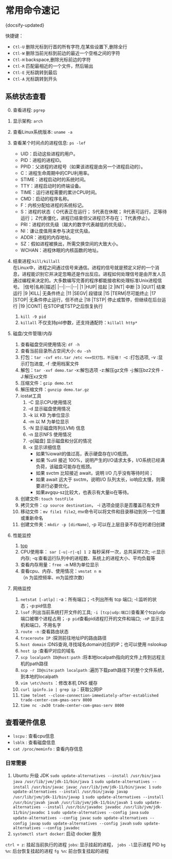 # 常用命令速记
{docsify-updated}

快捷键：
+ `Ctl-U`   删除光标到行首的所有字符,在某些设置下,删除全行
+ `Ctl-W`   删除当前光标到前边的最近一个空格之间的字符
+ `Ctl-H`   backspace,删除光标前边的字符
+ `Ctl-R`   匹配最相近的一个文件，然后输出
+ `Ctl-E`   光标跳转到最后
+ `Ctl-A`   光标跳转到开头

## 系统状态查看
0. 查看进程: `pgrep`
1. 显示架构: `arch`
2. 查看Linux系统版本: `uname -a`
3. 查看某个时间点的进程信息: `ps -lef`
    + UID：启动这些进程的用户。
    + PID：进程的进程ID。 
    + PPID：父进程的进程号（如果该进程是由另一个进程启动的）。
    + C：进程生命周期中的CPU利用率。
    + STIME：进程启动时的系统时间。
    + TTY：进程启动时的终端设备。
    + TIME：运行进程需要的累计CPU时间。
    + CMD：启动的程序名称。
    + F：内核分配给进程的系统标记。
    + S：进程的状态（ O代表正在运行； S代表在休眠； R代表可运行，正等待运行； Z代表僵化，进程已结束但父进程已不存在； T代表停止）。
    + PRI：进程的优先级（越大的数字代表越低的优先级）。
    + NI：谦让度值用来参与决定优先级。
    + ADDR：进程的内存地址。
    + SZ：假如进程被换出，所需交换空间的大致大小。
    + WCHAN：进程休眠的内核函数的地址。  

4. 结束进程:`kill/killall`  
    在Linux中，进程之间通过信号来通信。进程的信号就是预定义好的一个消息，进程能识别它并决定忽略还是作出反应。进程如何处理信号是由开发人员通过编程来决定的。大多数编写完善的程序都能接收和处理标准Unix进程信号。
    |信号|名称|描述|
    |--|:--:|--|
    |1 |HUP| 挂起
    |2 |INT| 中断
    |3 |QUIT| 结束运行
    |9 |KILL| 无条件终止
    |11 |SEGV| 段错误
    |15 |TERM|尽可能终止
    |17 |STOP| 无条件停止运行，但不终止
    |18 |TSTP| 停止或暂停，但继续在后台运行
    |19 |CONT| 在STOP或TSTP之后恢复执行

    1. `kill -9 pid`  
    2. `killall` 不仅支持pid参数，还支持通配符：`killall http*`

5. 磁盘/文件管理/内存
   1. 查看磁盘空间使用情况: `df -h`
   2. 查看当前目录所占空间大小: `du -sh`
   3. 打包：`tar -cvf etc.tar /etc <==仅打包，不压缩！` -c :打包选项, -v :显示打包进度, -f :使用档案文件
   4. 解包：`tar -xvf demo.tar`  -x:解包选项  -z:解压gz文件  -j:解压bz2文件  -J:解压xz文件
   5. 压缩文件：`gzip demo.txt`
   6. 解压缩文件：`gunzip demo.tar.gz`
   7. iostat工具
      1. -C 显示CPU使用情况
      2. -d 显示磁盘使用情况
      3. -k 以 KB 为单位显示
      4. -m 以 M 为单位显示
      5. -N 显示磁盘阵列(LVM) 信息
      6. -n 显示NFS 使用情况
      7. -p[磁盘] 显示磁盘和分区的情况
      8. -x 显示详细信息
         + 如果%iowait的值过高，表示硬盘存在I/O瓶颈。
         + 如果 %util 接近 100%，说明产生的I/O请求太多，I/O系统已经满负荷，该磁盘可能存在瓶颈。
         + 如果 svctm 比较接近 await，说明 I/O 几乎没有等待时间；
         + 如果 await 远大于 svctm，说明I/O 队列太长，io响应太慢，则需要进行必要优化。
         + 如果avgqu-sz比较大，也表示有大量io在等待。
   8. 创建文件: `touch testFile`
   9. 拷贝文件：`cp source destination`， -i 选项会提示是否覆盖已有文件
   10. 移动文件：`mv file1 file2`, mv命令可以将文件和目录移动到另一个位置或重新命名
   11. 创建文件夹：`mkdir -p [dirName]`, -p 可以在上层目录不存在时递归创建
   
6. 性能监控
   1. [top](Top性能监控.md)
   2. CPU使用率： `sar [-u|-r|-q] 1 2` 每秒采样一次，总共采样2次; -r:显示内存; -q:查看运行队列中的进程数、系统上的进程大小、平均负载等
   3. 查看内存用量：`free -m` MB为单位显示
   4. 查看cpu、内存、使用情况：`vmstat n m` （n 为监控频率、m为监控次数）

7. 网络监控
   1. `netstat [-atlp]` : -a：所有端口；-t:列出所有 tcp 端口; -l:监听的状态；-p:pid信息
   2. `lsof` :列出当前系统打开文件的工具; `-i [tcp|udp:端口]`查看某个tcp/udp端口被哪个进程占用；`-p pid`查看pid进程打开的文件和端口; `-nP` 显示主机和端口，不用名字 
   3. `route -n` :查看路由状态
   4. `traceroute IP` :探测前往地址IP的路由路径
   5. `host domain` :DNS查询,寻找域名domain对应的IP；也可以使用 nslookup
   6. `host ip` :查看IP对应的域名
   7. `scp localpath ID@host:path` :将本地localpath指向的文件上传到远程主机的path路径
   8. `scp -r ID@site:path localpath` :遍历下载path路径下的整个文件系统，到本地的localpath
   9. `vim \etc\hosts` ：修改本机 DNS 缓存
   10. `curl ipinfo.io | grep ip`：获取公网IP
   11. `time telnet --close-connection-immediately-after-established trade-center-com-gmas-serv 8000`
   12. `time nc -zw30 trade-center-com-gmas-serv 8000`

## 查看硬件信息
+ `lscpu` : 查看cpu信息
+ `lsblk` : 查看磁盘信息
+ `cat /proc/meminfo` : 查看内存信息

### 日常需要
1. Ubuntu 升级 JDK
   `sudo update-alternatives --install /usr/bin/java java /usr/lib/jvm/jdk-11/bin/java 1`
   `sudo update-alternatives --install /usr/bin/javac javac /usr/lib/jvm/jdk-11/bin/javac 1`
   `sudo update-alternatives --install /usr/bin/javap javap /usr/lib/jvm/jdk-11/bin/javap 1`
   `sudo update-alternatives --install /usr/bin/javah javah /usr/lib/jvm/jdk-11/bin/javah 1`
   `sudo update-alternatives --install /usr/bin/javadoc javadoc /usr/lib/jvm/jdk-11/bin/javadoc 1`
   `sudo update-alternatives --config java`
   `sudo update-alternatives --config javac`
   `sudo update-alternatives --config javap`
   `sudo update-alternatives --config javah`
   `sudo update-alternatives --config javadoc`
2. `systemctl start docker`: 启动 docker 服务


`ctrl + z`: 挂起当前执行的进程
`jobs`: 显示挂起的进程， `jobs -l`显示进程 PID
`bg %n`: 后台恢复挂起的进程
`fg %n`: 前台恢复挂起的进程